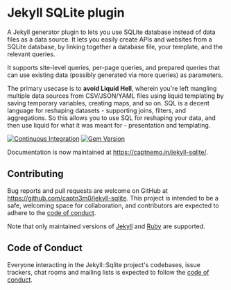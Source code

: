 # Jekyll SQLite plugin

A Jekyll generator plugin to lets you use SQLite database instead of data files as a data source. It lets you easily create APIs and websites from a SQLite database, by linking together a database file, your template, and the relevant queries.

It supports site-level queries, per-page queries, and prepared queries that can
use existing data (possibly generated via more queries) as parameters.

The primary usecase is to **avoid Liquid Hell**, wherein you're left mangling
multiple data sources from CSV/JSON/YAML files using liquid templating by
saving temporary variables, creating maps, and so on. SQL is a decent language
for reshaping datasets - supporting joins, filters, and aggregations. So this
allows you to use SQL for reshaping your data, and then use liquid
for what it was meant for - presentation and templating.

[![Continuous Integration](https://github.com/captn3m0/jekyll-sqlite/actions/workflows/main.yml/badge.svg)](https://github.com/captn3m0/jekyll-sqlite/actions/workflows/main.yml) [![Gem Version](https://badge.fury.io/rb/jekyll-sqlite.svg)](https://badge.fury.io/rb/jekyll-sqlite)

Documentation is now maintained at <https://captnemo.in/jekyll-sqlite/>.

## Contributing

Bug reports and pull requests are welcome on GitHub at https://github.com/captn3m0/jekyll-sqlite. This project is intended to be a safe, welcoming space for collaboration, and contributors are expected to adhere to the [code of conduct](https://github.com/captn3m0/jekyll-sqlite/blob/main/CODE_OF_CONDUCT.md).

Note that only maintained versions of [Jekyll](https://endoflife.date/jekyll) and [Ruby](https://endoflife.date/ruby) are supported.

## Code of Conduct

Everyone interacting in the Jekyll::Sqlite project's codebases, issue trackers, chat rooms and mailing lists is expected to follow the [code of conduct](https://github.com/captn3m0/jekyll-sqlite/blob/main/CODE_OF_CONDUCT.md).
